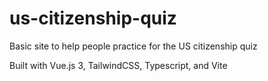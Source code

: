 # us-citizenship-quiz

Basic site to help people practice for the US citizenship quiz

Built with Vue.js 3, TailwindCSS, Typescript, and Vite
